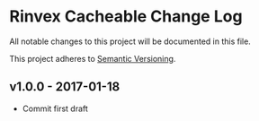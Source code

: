 # Rinvex Cacheable Change Log

All notable changes to this project will be documented in this file.

This project adheres to [Semantic Versioning](CONTRIBUTING.md).


## v1.0.0 - 2017-01-18
- Commit first draft
